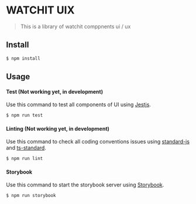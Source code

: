 # WATCHIT UIX
>This is a library of watchit comppnents ui / ux

## Install

```bash
$ npm install
```

## Usage

#### Test (Not working yet, in development)

Use this command to test all components of UI using [Jestjs](https://jestjs.io/).

```bash
$ npm run test
```

#### Linting (Not working yet, in development)

Use this command to check all coding conventions issues using [standard-js](https://standardjs.com/) and [ts-standard](https://github.com/standard/ts-standard).

```bash
$ npm run lint
```

#### Storybook

Use this command to start the storybook server using [Storybook](https://storybook.js.org/).

```bash
$ npm run storybook
```
